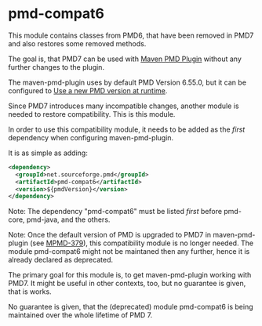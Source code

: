 # pmd-compat6

This module contains classes from PMD6, that have been removed in PMD7 and also restores
some removed methods.

The goal is, that PMD7 can be used with [Maven PMD Plugin](https://maven.apache.org/plugins/maven-pmd-plugin)
without any further changes to the plugin.

The maven-pmd-plugin uses by default PMD Version 6.55.0, but it can be configured to
[Use a new PMD version at runtime](https://maven.apache.org/plugins/maven-pmd-plugin/examples/upgrading-PMD-at-runtime.html).

Since PMD7 introduces many incompatible changes, another module is needed to restore
compatibility. This is this module.

In order to use this compatibility module, it needs to be added as the _first_ dependency
when configuring maven-pmd-plugin.

It is as simple as adding:

```xml
<dependency>
  <groupId>net.sourceforge.pmd</groupId>
  <artifactId>pmd-compat6</artifactId>
  <version>${pmdVersion}</version>
</dependency>
```

Note: The dependency "pmd-compat6" must be listed _first_ before pmd-core, pmd-java, and the others.

Note: Once the default version of PMD is upgraded to PMD7 in maven-pmd-plugin
(see [MPMD-379](https://issues.apache.org/jira/projects/MPMD/issues/MPMD-379)), this
compatibility module is no longer needed. The module pmd-compat6 might not be maintaned then
any further, hence it is already declared as deprecated.

The primary goal for this module is, to get maven-pmd-plugin working with PMD7. It might
be useful in other contexts, too, but no guarantee is given, that is works.

No guarantee is given, that the (deprecated) module pmd-compat6 is being maintained over the
whole lifetime of PMD 7.
